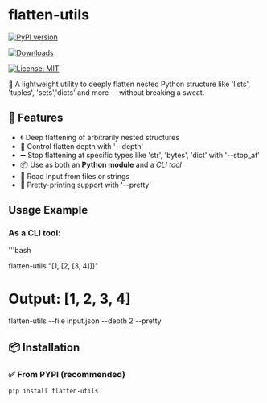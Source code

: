 

# flatten-utils
[![PyPI version](https://badge.fury.io/py/flatten-utils.svg)](https://pypi.org/project/flatten-utils/)

[![Downloads](https://static.pepy.tech/badge/flatten-utils)](https://pepy.tech/project/flatten-utils)

[![License: MIT](https://img.shields.io/badge/License-MIT-yellow.svg)](https://opensource.org/license/MIT)


🔧 A lightweight utility to deeply flatten nested Python structure like 'lists', 'tuples', 'sets','dicts' and more -- without breaking a sweat.

## 🚀 Features 

- 🌀 Deep flattening of arbitrarily nested structures
- 🔂 Control flatten depth with '--depth'
- ➖ Stop flattening at specific types like 'str', 'bytes', 'dict' with '--stop_at'
- 📦 Use as both an **Python module** and a *CLI tool*
- 📁 Read Input from files or strings
- 🎨 Pretty-printing support with '--pretty'

## Usage Example

### As a CLI tool:

'''bash


flatten-utils "[1, [2, [3, 4]]]"
# Output: [1, 2, 3, 4]

flatten-utils --file input.json --depth 2 --pretty


## 📦 Installation

### ✅ From PYPI (recommended)

```bash
pip install flatten-utils



